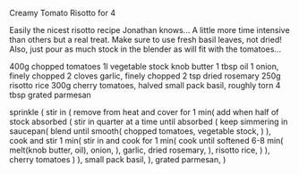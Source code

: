 Creamy Tomato Risotto for 4

Easily the nicest risotto recipe Jonathan knows... A little more time intensive
than others but a real treat. Make sure to use fresh basil leaves, not dried!
Also, just pour as much stock in the blender as will fit with the tomatoes...

400g chopped tomatoes
1l vegetable stock
knob butter
1 tbsp oil
1 onion, finely chopped
2 cloves garlic, finely chopped
2 tsp dried rosemary
250g risotto rice
300g cherry tomatoes, halved
small pack basil, roughly torn
4 tbsp grated parmesan

sprinkle (
	stir in (
		remove from heat and cover for 1 min(
			add when half of stock absorbed (
				stir in quarter at a time until absorbed (
					keep simmering in saucepan(
						blend until smooth(
							chopped tomatoes,
							vegetable stock,
						)
					),
					cook and stir 1 min(
						stir in and cook for 1 min(
							cook until softened 6-8 min(
								melt(knob butter, oil),
								onion,
							),
							garlic,
							dried rosemary,
						),
						risotto rice,
					)
				),
				cherry tomatoes
			)
		),
		small pack basil,
	),
	grated parmesan,
)
